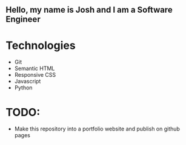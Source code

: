 ## Hello, my name is Josh and I am a Software Engineer

# Technologies
- Git
- Semantic HTML
- Responsive CSS
- Javascript
- Python

# TODO:
- Make this repository into a portfolio website and publish on github pages
